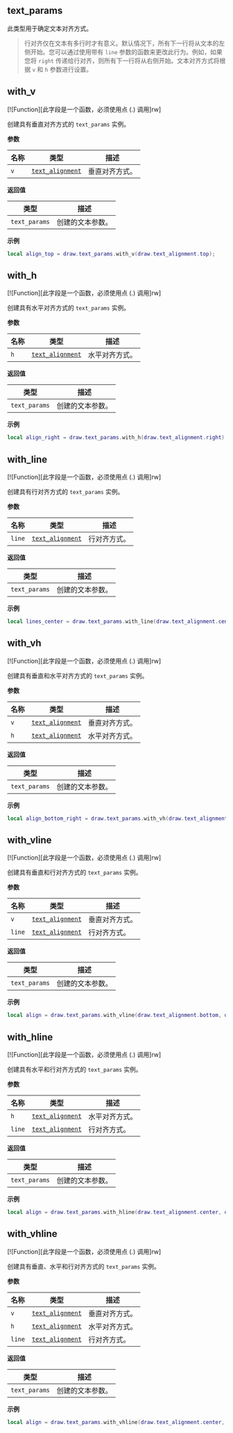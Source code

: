 ## text_params

此类型用于确定文本对齐方式。

> 行对齐仅在文本有多行时才有意义。默认情况下，所有下一行将从文本的左侧开始。您可以通过使用带有 `line` 参数的函数来更改此行为。例如，如果您将 `right` 传递给行对齐，则所有下一行将从右侧开始。文本对齐方式将根据 `v` 和 `h` 参数进行设置。

## with_v

[![Function][此字段是一个函数，必须使用点 (.) 调用]rw]

创建具有垂直对齐方式的 `text_params` 实例。

**参数**

| 名称 | 类型 | 描述 |
| ---- | ---- | ----------- |
| `v` | [`text_alignment`](/api/draw/layer/text-params/text-alignment "此枚举确定绘制文本时如何对齐文本。") | 垂直对齐方式。 |

**返回值**

| 类型 | 描述 |
| ---- | ----------- |
| `text_params` | 创建的文本参数。 |

**示例**

```lua
local align_top = draw.text_params.with_v(draw.text_alignment.top);
```

## with_h

[![Function][此字段是一个函数，必须使用点 (.) 调用]rw]

创建具有水平对齐方式的 `text_params` 实例。

**参数**

| 名称 | 类型 | 描述 |
| ---- | ---- | ----------- |
| `h` | [`text_alignment`](/api/draw/layer/text-params/text-alignment "此枚举确定绘制文本时如何对齐文本。") | 水平对齐方式。 |

**返回值**

| 类型 | 描述 |
| ---- | ----------- |
| `text_params` | 创建的文本参数。 |

**示例**

```lua
local align_right = draw.text_params.with_h(draw.text_alignment.right);
```

## with_line

[![Function][此字段是一个函数，必须使用点 (.) 调用]rw]

创建具有行对齐方式的 `text_params` 实例。

**参数**

| 名称 | 类型 | 描述 |
| ---- | ---- | ----------- |
| `line` | [`text_alignment`](/api/draw/layer/text-params/text-alignment "此枚举确定绘制文本时如何对齐文本。") | 行对齐方式。 |

**返回值**

| 类型 | 描述 |
| ---- | ----------- |
| `text_params` | 创建的文本参数。 |

**示例**

```lua
local lines_center = draw.text_params.with_line(draw.text_alignment.center);
```

## with_vh

[![Function][此字段是一个函数，必须使用点 (.) 调用]rw]

创建具有垂直和水平对齐方式的 `text_params` 实例。

**参数**

| 名称 | 类型 | 描述 |
| ---- | ---- | ----------- |
| `v` | [`text_alignment`](/api/draw/layer/text-params/text-alignment "此枚举确定绘制文本时如何对齐文本。") | 垂直对齐方式。 |
| `h` | [`text_alignment`](/api/draw/layer/text-params/text-alignment "此枚举确定绘制文本时如何对齐文本。") | 水平对齐方式。 |

**返回值**

| 类型 | 描述 |
| ---- | ----------- |
| `text_params` | 创建的文本参数。 |

**示例**

```lua
local align_bottom_right = draw.text_params.with_vh(draw.text_alignment.bottom, draw.text_alignment.right);
```

## with_vline

[![Function][此字段是一个函数，必须使用点 (.) 调用]rw]

创建具有垂直和行对齐方式的 `text_params` 实例。

**参数**

| 名称 | 类型 | 描述 |
| ---- | ---- | ----------- |
| `v` | [`text_alignment`](/api/draw/layer/text-params/text-alignment "此枚举确定绘制文本时如何对齐文本。") | 垂直对齐方式。 |
| `line` | [`text_alignment`](/api/draw/layer/text-params/text-alignment "此枚举确定绘制文本时如何对齐文本。") | 行对齐方式。 |

**返回值**

| 类型 | 描述 |
| ---- | ----------- |
| `text_params` | 创建的文本参数。 |

**示例**

```lua
local align = draw.text_params.with_vline(draw.text_alignment.bottom, draw.text_alignment.center);
```

## with_hline

[![Function][此字段是一个函数，必须使用点 (.) 调用]rw]

创建具有水平和行对齐方式的 `text_params` 实例。

**参数**

| 名称 | 类型 | 描述 |
| ---- | ---- | ----------- |
| `h` | [`text_alignment`](/api/draw/layer/text-params/text-alignment "此枚举确定绘制文本时如何对齐文本。") | 水平对齐方式。 |
| `line` | [`text_alignment`](/api/draw/layer/text-params/text-alignment "此枚举确定绘制文本时如何对齐文本。") | 行对齐方式。 |

**返回值**

| 类型 | 描述 |
| ---- | ----------- |
| `text_params` | 创建的文本参数。 |

**示例**

```lua
local align = draw.text_params.with_hline(draw.text_alignment.center, draw.text_alignment.center);
```

## with_vhline

[![Function][此字段是一个函数，必须使用点 (.) 调用]rw]

创建具有垂直、水平和行对齐方式的 `text_params` 实例。

**参数**

| 名称 | 类型 | 描述 |
| ---- | ---- | ----------- |
| `v` | [`text_alignment`](/api/draw/layer/text-params/text-alignment "此枚举确定绘制文本时如何对齐文本。") | 垂直对齐方式。 |
| `h` | [`text_alignment`](/api/draw/layer/text-params/text-alignment "此枚举确定绘制文本时如何对齐文本。") | 水平对齐方式。 |
| `line` | [`text_alignment`](/api/draw/layer/text-params/text-alignment "此枚举确定绘制文本时如何对齐文本。") | 行对齐方式。 |

**返回值**

| 类型 | 描述 |
| ---- | ----------- |
| `text_params` | 创建的文本参数。 |

**示例**

```lua
local align = draw.text_params.with_vhline(draw.text_alignment.center, draw.text_alignment.center);
```